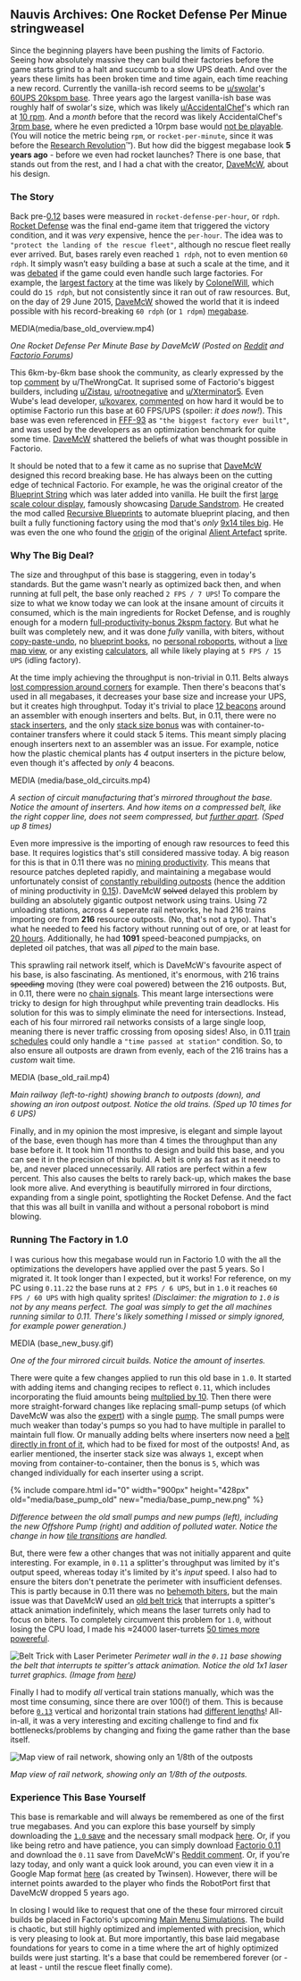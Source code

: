 ## Nauvis Archives: One Rocket Defense Per Minue <author>stringweasel</author>

Since the beginning players have been pushing the limits of Factorio. Seeing how absolutely massive they can build their factories before the game starts grind to a halt and succumb to a slow UPS death. And over the years these limits has been broken time and time again, each time reaching a new record. Currently the vanilla-ish record seems to be [u/swolar](https://www.reddit.com/user/swolar/)'s [60UPS 20kspm base](https://www.reddit.com/r/technicalfactorio/comments/gels6c/20k_spm_hybrid_megabase/). Three years ago the largest vanilla-ish base was roughly half of swolar's size, which was likely [u/AccidentalChef](https://www.reddit.com/user/AccidentalChef/)'s which ran at [10 rpm](https://www.reddit.com/r/factorio/comments/5osdaa/my_first_gigafactory_10_rockets_per_minute/?utm_source=share&utm_medium=web2x&context=3). And a *month* before that the record was likely AccidentalChef's [3rpm base](https://www.reddit.com/r/factorio/comments/5jntq4/train_based_3_rocket_per_minute_factory/), where he even predicted a 10rpm base would [not be playable](https://www.reddit.com/r/factorio/comments/5jntq4/train_based_3_rocket_per_minute_factory/dbihbkr?utm_source=share&utm_medium=web2x&context=3). (You will notice the metric being `rpm`, or `rocket-per-minute`, since it was before the [Research Revolution](https://www.factorio.com/blog/post/fff-159)™). But how did the biggest megabase look **5 years ago** - before we even had rocket launches? There is one base, that stands out from the rest, and I had a chat with the creator, [DaveMcW](https://www.reddit.com/user/DaveMcW/posts/), about his design.

### The Story

Back pre-[0.12](https://wiki.factorio.com/Roadmap/History#Factorio_0.12_.28July_17th_2015.29) bases were measured in `rocket-defense-per-hour`, or `rdph`. [Rocket Defense](https://wiki.factorio.com/Rocket_defense) was the final end-game item that triggered the victory condition, and it was *very* expensive, hence the `per-hour`. The idea was to `"protect the landing of the rescue fleet"`, although no rescue fleet really ever arrived. But, bases rarely even reached `1 rdph`, not to even mention `60 rdph`. It simply wasn’t easy building a base at such a scale at the time, and it was [debated](https://forums.factorio.com/viewtopic.php?f=8&t=7140&start=400) if the game could even handle such large factories. For example, the [largest factory](https://www.reddit.com/r/factorio/comments/2wdqvi/colonel_wills_megabase/) at the time was likely by [ColonelWill](https://www.twitch.tv/colonelwill), which could do `15 rdph`, but not consistently since it ran out of raw resources. But, on the day of 29 June 2015, [DaveMcW](https://www.reddit.com/user/DaveMcW/) showed the world that it is indeed possible with his record-breaking `60 rdph` (or `1 rdpm`) [megabase](https://www.reddit.com/r/factorio/comments/3biwcf/one_minute_rocket_defense/).

MEDIA(media/base_old_overview.mp4)

*One Rocket Defense Per Minute Base by DaveMcW (Posted on [Reddit](https://www.reddit.com/r/factorio/comments/3biwcf/one_minute_rocket_defense/) and [Factorio Forums](https://forums.factorio.com/viewtopic.php?t=13269))*

This 6km-by-6km base shook the community, as clearly expressed by the top [comment](https://www.reddit.com/r/factorio/comments/3biwcf/one_minute_rocket_defense/csmijcz?utm_source=share&utm_medium=web2x&context=3) by u/TheWrongCat. It suprised some of Factorio's biggest builders, including [u/Zistau](https://www.reddit.com/r/factorio/comments/3biwcf/one_minute_rocket_defense/csmk0he?utm_source=share&utm_medium=web2x&context=3), [u/rootnegative](https://www.reddit.com/r/factorio/comments/3biwcf/one_minute_rocket_defense/csmw6iv?utm_source=share&utm_medium=web2x&context=3) and [u/Xterminator5](https://www.reddit.com/r/factorio/comments/3biwcf/one_minute_rocket_defense/csn0pk8?utm_source=share&utm_medium=web2x&context=3). Even Wube's lead developer, [u/kovarex](https://www.reddit.com/user/kovarex/), [commented](https://www.reddit.com/r/factorio/comments/3biwcf/one_minute_rocket_defense/csnfvg8?utm_source=share&utm_medium=web2x&context=3) on how hard it would be to optimise Factorio run this base at 60 FPS/UPS (spoiler: *it does now!*). This base was even referenced in [FFF-93](https://www.factorio.com/blog/post/fff-93) as `"the biggest factory ever built"`, and was used by the developers as an optimization benchmark for quite some time. [DaveMcW](https://www.youtube.com/user/DaveMcW2/featured) shattered the beliefs of what was thought possible in Factorio.

It should be noted that to a few it came as no suprise that [DaveMcW](https://forums.factorio.com/memberlist.php?mode=viewprofile&u=1868) designed this record breaking base. He has always been on the cutting edge of technical Factorio. For example, he was the original creator of the [Blueprint String](https://forums.factorio.com/viewtopic.php?f=190&t=6742) which was later added into vanilla. He built the first [large scale colour display](https://forums.factorio.com/viewtopic.php?t=37490), famously showcasing [Darude Sandstrom](https://youtu.be/mgfwwqwxdxY). He created the mod called [Recursive Blueprints](https://mods.factorio.com/mod/recursive-blueprints) to automate blueprint placing, and then built a fully functioning factory using the mod that's *only* [9x14 tiles big](https://www.reddit.com/r/factorio/comments/6j48q7/9x14_micro_factory_recursive_blueprints/). He was even the one who found the [origin](https://www.reddit.com/r/factorio/comments/526zwk/i_found_the_source_of_the_alien_artifact/) of the original [Alient Artefact](https://alt-f4.blog/ALTF4-6/#alien-artifacts-a-primitive-technology) sprite.

### Why The Big Deal?
The size and throughput of this base is staggering, even in today's standards. But the game wasn't nearly as optimized back then, and when running at full pelt, the base only reached `2 FPS / 7 UPS`! To compare the size to what we know today we can look at the insane amount of circuits it consumed, which is the main ingredients for Rocket Defense, and is roughly enough for a modern [full-productivity-bonus 2kspm factory](https://kirkmcdonald.github.io/calc.html#zip=fZLLbgMhDEX/ZlZBmiS7SHyMY9ypVTDImL6+vozSTVMnG0v4XK4fkMAgHsMa1gVbPC+FZcYrZYv02ZR6D6YgvVW1sKeXVGI7L+ka+x4xHk8LG5UeYVgtYFwldGQSpNAA3y56Oa3resh1426MLiyc2UC/XIivVBghu7BpTQMfVh22O/u+fR7II0uZnpnmSIijjAxW9SIj57twoExoOmd6GSrTzBW9sBJoCQU2+GbxRZuSQPIZSyc18ltoTIosW9A6JPXnVRq3B+B3i+/7rm7TuzqFBH4fCnyfu4EORnm+gW/Yawaduxd6cLsRpWcddatC4QP+kRv++3k9yQ8=). But what he built was completely new, and it was done *fully* vanilla, with biters, without [copy-paste-undo](https://www.factorio.com/blog/post/fff-255), no [blueprint books](https://wiki.factorio.com/Blueprint_book), no [personal roboports](https://wiki.factorio.com/Personal_roboport), without a [live map view](https://www.reddit.com/r/factorio/comments/76r746/the_ability_to_zoom_in_on_map_view_and_blueprint/), or any existing [calculators](https://kirkmcdonald.github.io/), all while likely playing at `5 FPS / 15 UPS` (idling factory).

At the time imply achieving the throughput is non-trivial in 0.11. Belts always [lost compression around corners](https://alt-f4.blog/ALTF4-11/#corner-compression-loss) for example. Then there's beacons that's used in all megabases, it decreases your base size and increase your UPS, but it creates high throughput. Today it's trivial to place [12 beacons](https://www.reddit.com/r/factorio/comments/bgf7er/green_circuits_blueprint_uses_12beacon_and_level/) around an assembler with enough inserters and belts. But, in 0.11, there were no [stack inserters](https://wiki.factorio.com/Stack_inserter), and the only [stack size bonus](https://wiki.factorio.com/index.php?title=Inserter_capacity_bonus_(research)&oldid=113231) was with container-to-container transfers where it could stack 5 items. This meant simply placing enough inserters next to an assembler was an issue. For example, notice how the plastic chemical plants has *4* output inserters in the picture below, even though it's affected by *only* 4 beacons.

MEDIA (media/base_old_circuits.mp4)

*A section of circuit manufacturing that's mirrored throughout the base. Notice the amount of inserters. And how items on a compressed belt, like the right copper line, does not seem compressed, but [further apart](https://factorio.com/blog/post/fff-276). (Sped up 8 times)* 

Even more impressive is the importing of enough raw resources to feed this base. It requires logistics that's still considered massive today. A big reason for this is that in 0.11 there was no [mining productivity](https://wiki.factorio.com/Mining_productivity_(research)). This means that resource patches depleted rapidly, and maintaining a megabase would unfortunately consist of [constantly rebuilding outposts](https://www.reddit.com/r/factorio/comments/3biwcf/one_minute_rocket_defense/csmk0he?utm_source=share&utm_medium=web2x&context=3) (hence the addition of mining productivity in [0.15](https://wiki.factorio.com/Version_history/0.15.0)). DaveMcW ~~solved~~ delayed this problem by building an absolutely gigantic outpost network using trains. Using 72 unloading stations, across 4 seperate rail networks, he had 216 trains importing ore from **216** resource outposts. (No, that's not a typo). That's what he needed to feed his factory without running out of ore, or at least for [20 hours](https://www.reddit.com/r/factorio/comments/3biwcf/one_minute_rocket_defense/csmkcqq?utm_source=share&utm_medium=web2x&context=3). Additionally, he had **1091** speed-beaconed pumpjacks, on depleted oil patches, that was all *piped* to the main base.

This sprawling rail network itself, which is DaveMcW's favourite aspect of his base, is also fascinating. As mentioned, it's enormous, with 216 trains ~~speeding~~ moving (they were coal powered) between the 216 outposts. But, in 0.11, there were no [chain signals](https://wiki.factorio.com/Rail_chain_signal). This meant large intersections were tricky to design for high throughput while preventing train deadlocks. His solution for this was to simply eliminate the need for intersections. Instead, each of his four mirrored rail networks consists of a large single loop, meaning there is never traffic crossing from oposing sides! Also, in 0.11 [train schedules](https://wiki.factorio.com/Railway#Train_schedule) could only handle a `"time passed at station"` condition. So, to also ensure all outposts are drawn from evenly, each of the 216 trains has a *custom* wait time. 

MEDIA (base_old_rail.mp4)

*Main railway (left-to-right) showing branch to outposts (down), and showing an iron outpost outpost. Notice the old trains. (Sped up 10 times for 6 UPS)*

Finally, and in my opinion the most impresive, is elegant and simple layout of the base, even though has more than 4 times the throughput than any base before it. It took him 11 months to design and build this base, and you can see it in the precision of this build. A belt is only as fast as it needs to be, and never placed unnecessarily. All ratios are perfect within a few percent. This also causes the belts to rarely back-up, which makes the base look more alive. And everything is beautifully mirrored in four dirctions, expanding from a single point, spotlighting the Rocket Defense. And the fact that this was all built in vanilla and without a personal robobort is mind blowing.

### Running The Factory in 1.0
I was curious how this megabase would run in Factorio 1.0 with the all the optimizations the developers have applied over the past 5 years. So I migrated it. It took longer than I expected, but it works! For reference, on my PC using `0.11.22` the base runs at `2 FPS / 6 UPS`, but in `1.0` it reaches `60 FPS / 60 UPS` with high quality sprites! *(Disclaimer: the migration to `1.0` is not by any means perfect. The goal was simply to get the all machines running similar to 0.11. There's likely something I missed or simply ignored, for example power generation.)*

MEDIA (base_new_busy.gif)

*One of the four mirrored circuit builds. Notice the amount of insertes.*

There were quite a few changes applied to run this old base in `1.0`. It started with adding items and changing recipes to reflect `0.11`, which includes incorporating the fluid amounts being [multplied by 10](https://wiki.factorio.com/Version_history/0.15.0#0.15.0). Then there were more straight-forward changes like replacing small-pump setups (of which DaveMcW was also the [expert](https://forums.factorio.com/viewtopic.php?f=134&t=6066)) with a single [pump](https://wiki.factorio.com/Pump). The small pumps were much weaker than today's pumps so you had to have multiple in parallel to maintain full flow. Or manually adding belts where inserters now need a [belt directly in front of it](https://www.reddit.com/r/factorio/comments/48v5qo/inserters_not_picking_up_from_end_of_conveyor/), which had to be fixed for most of the outposts! And, as earlier mentioned, the inserter stack size was always `1`, except when moving from container-to-container, then the bonus is `5`, which was changed individually for each inserter using a script.

{% include compare.html id="0" width="900px" height="428px" old="media/base_pump_old" new="media/base_pump_new.png"  %}

*Difference between the old small pumps and new pumps (left), including the new Offshore Pump (right) and addition of polluted water. Notice the change in how [tile transitions](https://factorio.com/blog/post/fff-199) are handled.*

But, there were few a other changes that was not initially apparent and quite interesting. For example, in `0.11` a splitter's throughput was limited by it's output speed, whereas today it's limited by it's *input* speed. I also had to ensure the biters don't penetrate the perimeter with insufficient defenses. This is partly because in 0.11 there was no [behemoth biters](https://wiki.factorio.com/Enemies), but the main issue was that DaveMcW used an [old belt trick](https://forums.factorio.com/viewtopic.php?f=8&t=10151) that interrupts  a spitter's attack animation indefinitely, which means the laser turrets only had to focus on biters. To completely circumvent this problem for `1.0`, without losing the CPU load, I made his ≈24000 laser-turrets [50 times more powereful](https://youtu.be/xxtxn3H1g60). 

![](media/base_perimeter.jpg "Belt Trick with Laser Perimeter")
*Perimeter wall in the `0.11` base showing the belt that interrupts te spitter's attack animation. Notice the old 1x1 laser turret graphics. (Image from [here](https://imgur.com/a/xcYxk))*

Finally I had to modify *all* vertical train stations manually, which was the most time consuming, since there are over 100(!) of them. This is because before [`0.13`](https://wiki.factorio.com/Roadmap/History#Factorio_0.13_.28June_27th_2016.29) vertical and horizontal train stations had [different lengths](https://www.factorio.com/blog/post/fff-133)! All-in-all, it was a very interesting and exciting challenge to find and fix bottlenecks/problems by changing and fixing the game rather than the base itself.

![](media/base_new_map.png "Map view of rail network, showing only an 1/8th of the outposts")

*Map view of rail network, showing only an 1/8th of the outposts.*


### Experience This Base Yourself

This base is remarkable and will always be remembered as one of the first true megabases. And you can explore this base yourself by simply downloading the [`1.0` save]() and the necessary small modpack [here](). Or, if you like being retro and have patience, you can simply download [Factorio 0.11](https://factorio.com/download/archive) and download the `0.11` save from DaveMcW's [Reddit comment](https://www.reddit.com/r/factorio/comments/3biwcf/one_minute_rocket_defense/csmjtof?utm_source=share&utm_medium=web2x&context=3). Or, if you're lazy today, and only want a quick look around, you can even view it in a Google Map format [here](http://twinsen.info/Web/Map(197,205)1024/) (as created by Twinsen). However, there will be internet points awarded to the player who finds the RobotPort first that DaveMcW dropped 5 years ago.

In closing I would like to request that one of the these four mirrored circuit builds be placed in Factorio's upcoming [Main Menu Simulations](https://www.factorio.com/blog/post/fff-362). The build is chaotic, but still highly optimized and implemented with precision, which is very pleasing to look at. But more importantly, this base laid megabase foundations for years to come in a time where the art of highly optimized builds were just starting. It's a base that could be remembered forever (or - at least - until the rescue fleet finally come).